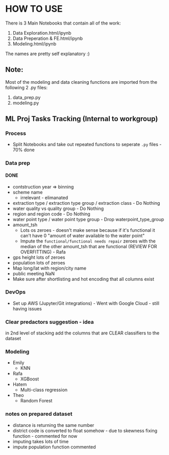 # HOW TO USE

There is 3 Main Notebooks that contain all of the work:
1. Data Exploration.html/ipynb	
2. Data Preperation & FE.html/ipynb
3. Modeling.html/ipynb

The names are pretty self explanatory :)

## Note:
Most of the modeling and data cleaning functions are imported from the following 2 .py files:
1. data_prep.py
2. modeling.py






## ML Proj Tasks Tracking (Internal to workgroup)

### Process

 - Split Notebooks and take out repeated functions to seperate `.py` files - 70% done

### Data prep

#### DONE

- contstruction year => binning
- scheme name
  - irrelevant - elimanated
- extraction type / extraction type group / extraction class - Do Nothing
- water quality vs quality group - Do Nothing
- region and region code - Do Nothing
- water point type / water point type group - Drop waterpoint_type_group
- amount_tsh
  - Lots os zeroes - doesn't make sense because if it's functional it can't have 0 "amount of water available to the water point"
  - Impute the `functional/functional needs repair` zeroes with the median of the other amount_tsh that are functional (REVIEW FOR OVERFITTING) - Rafa
- gps height lots of zeroes
- population lots of zeroes
- Map long/lat with region/city name
- public meeting NaN
- Make sure after shortlisting and hot encoding that all columns exist

### DevOps

- Set up AWS (Jupyter/Git integrations) - Went with Google Cloud - still having issues

### Clear predactors suggestion - idea

in 2nd level of stacking add the columns that are CLEAR classifiers to the dataset


### Modeling

  - Emily
    - KNN
  - Rafa
    - XGBoost
  - Hatem
    - Multi-class regression
  - Theo
    - Random Forest


### notes on prepared dataset

- distance is returning the same number
- district code is converted to float somehow - due to skewness fixing function - commented for now
- imputing takes lots of time
- impute population function commented

